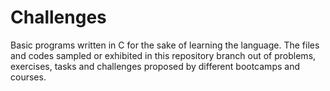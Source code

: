 # Challenges
Basic programs written in C for the sake of learning the language.
The files and codes sampled or exhibited in this repository branch out of problems, exercises, tasks and challenges
proposed by different bootcamps and courses.
